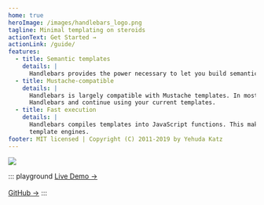 ```yaml
---
home: true
heroImage: /images/handlebars_logo.png
tagline: Minimal templating on steroids
actionText: Get Started →
actionLink: /guide/
features:
  - title: Semantic templates
    details: |
      Handlebars provides the power necessary to let you build semantic templates effectively with no frustration.
  - title: Mustache-compatible
    details: |
      Handlebars is largely compatible with Mustache templates. In most cases it is possible to swap out Mustache with
      Handlebars and continue using your current templates.
  - title: Fast execution
    details: |
      Handlebars compiles templates into JavaScript functions. This makes the template execution faster than most other
      template engines.
footer: MIT licensed | Copyright (C) 2011-2019 by Yehuda Katz
---
```


<a class="devswag" href="https://www.devswag.com/collections/handlebars">
    <img src="images/handlebars-devswag.png">
</a>

::: playground [Live Demo →](playground.md)<br><br> [GitHub →](https://github.com/handlebars-lang/handlebars.js) :::
